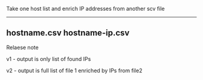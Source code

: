 Take one host list and enrich IP addresses from another scv file

----
hostname.csv
hostname-ip.csv
----
Relaese note

v1 - output is only list of found IPs

v2 - output is full list of file 1 enriched by IPs from file2
